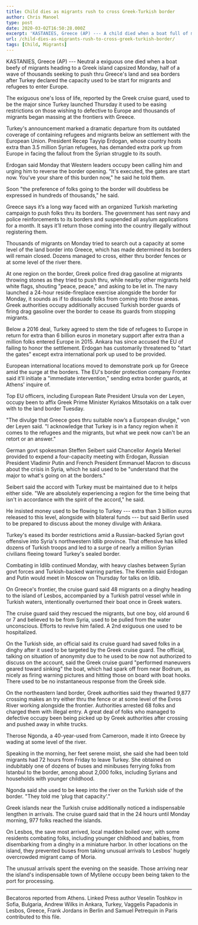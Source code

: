 ```yaml
---
title: Child dies as migrants rush to cross Greek-Turkish border
author: Chris Manoel
type: post
date: 2020-03-02T16:50:28.000Z
excerpt: 'KASTANIES, Greece (AP) --- A child died when a boat full of migrants heading to a Greek island capsized Monday, part of a wave of thousands trying to push through Greece''s land and sea borders after Turkey declared the way was open for migrants and refugees to enter Europe.The child''s death, reported by the Greek&hellip;'
url: /child-dies-as-migrants-rush-to-cross-greek-turkish-border/
tags: [Child, Migrants]
---
```


KASTANIES, Greece (AP) --- Neutral a exiguous one died when a boat beefy of migrants heading to a Greek island capsized Monday, half of a wave of thousands seeking to push thru Greece's land and sea borders after Turkey declared the capacity used to be start for migrants and refugees to enter Europe.

The exiguous one's loss of life, reported by the Greek cruise guard, used to be the major since Turkey launched Thursday it used to be easing restrictions on those wishing to defective to Europe and thousands of migrants began massing at the frontiers with Greece.

Turkey's announcement marked a dramatic departure from its outdated coverage of containing refugees and migrants below an settlement with the European Union. President Recep Tayyip Erdogan, whose country hosts extra than 3.5 million Syrian refugees, has demanded extra pork up from Europe in facing the fallout from the Syrian struggle to its south.

Erdogan said Monday that Western leaders occupy been calling him and urging him to reverse the border opening. "It's executed, the gates are start now. You’ve your share of this burden now," he said he told them.

Soon "the preference of folks going to the border will doubtless be expressed in hundreds of thousands," he said.

Greece says it’s a long way faced with an organized Turkish marketing campaign to push folks thru its borders. The government has sent navy and police reinforcements to its borders and suspended all asylum applications for a month. It says it’ll return those coming into the country illegally without registering them.

Thousands of migrants on Monday tried to search out a capacity at some level of the land border into Greece, which has made determined its borders will remain closed. Dozens managed to cross, either thru border fences or at some level of the river there.

At one region on the border, Greek police fired drag gasoline at migrants throwing stones as they tried to push thru, while nearby other migrants held white flags, shouting "peace, peace," and asking to be let in. The navy launched a 24-hour reside-fireplace exercise alongside the border for Monday, it sounds as if to dissuade folks from coming into those areas. Greek authorities occupy additionally accused Turkish border guards of firing drag gasoline over the border to cease its guards from stopping migrants.

Below a 2016 deal, Turkey agreed to stem the tide of refugees to Europe in return for extra than 6 billion euros in monetary support after extra than a million folks entered Europe in 2015. Ankara has since accused the EU of failing to honor the settlement. Erdogan has customarily threatened to "start the gates" except extra international pork up used to be provided.

European international locations moved to demonstrate pork up for Greece amid the surge at the borders. The EU's border protection company Frontex said it’ll initiate a "immediate intervention," sending extra border guards, at Athens' inquire of.

Top EU officers, including European Rate President Ursula von der Leyen, occupy been to affix Greek Prime Minister Kyriakos Mitsotakis on a talk over with to the land border Tuesday.

"The divulge that Greece goes thru suitable now’s a European divulge," von der Leyen said. "I acknowledge that Turkey is in a fancy region when it comes to the refugees and the migrants, but what we peek now can't be an retort or an answer."

German govt spokesman Steffen Seibert said Chancellor Angela Merkel provided to expend a four-capacity meeting with Erdogan, Russian President Vladimir Putin and French President Emmanuel Macron to discuss about the crisis in Syria, which he said used to be "understand that the major to what's going on at the borders."

Seibert said the accord with Turkey must be maintained due to it helps either side. "We are absolutely experiencing a region for the time being that isn't in accordance with the spirit of the accord," he said.

He insisted money used to be flowing to Turkey --- extra than 3 billion euros released to this level, alongside with bilateral funds --- but said Berlin used to be prepared to discuss about the money divulge with Ankara.

Turkey's eased its border restrictions amid a Russian-backed Syrian govt offensive into Syria's northwestern Idlib province. That offensive has killed dozens of Turkish troops and led to a surge of nearly a million Syrian civilians fleeing toward Turkey's sealed border.

Combating in Idlib continued Monday, with heavy clashes between Syrian govt forces and Turkish-backed warring parties. The Kremlin said Erdogan and Putin would meet in Moscow on Thursday for talks on Idlib.

On Greece's frontier, the cruise guard said 48 migrants on a dinghy heading to the island of Lesbos, accompanied by a Turkish patrol vessel while in Turkish waters, intentionally overturned their boat once in Greek waters.

The cruise guard said they rescued the migrants, but one boy, old around 6 or 7 and believed to be from Syria, used to be pulled from the water unconscious. Efforts to revive him failed. A 2nd exiguous one used to be hospitalized.

On the Turkish side, an official said its cruise guard had saved folks in a dinghy after it used to be targeted by the Greek cruise guard. The official, talking on situation of anonymity due to he used to be now not authorized to discuss on the account, said the Greek cruise guard "performed maneuvers geared toward sinking" the boat, which had spark off from near Bodrum, as nicely as firing warning pictures and hitting those on board with boat hooks. There used to be no instantaneous response from the Greek side.

On the northeastern land border, Greek authorities said they thwarted 9,877 crossing makes an try either thru the fence or at some level of the Evros River working alongside the frontier. Authorities arrested 68 folks and charged them with illegal entry. A great deal of folks who managed to defective occupy been being picked up by Greek authorities after crossing and pushed away in white trucks.

Therose Ngonda, a 40-year-used from Cameroon, made it into Greece by wading at some level of the river.

Speaking in the morning, her feet serene moist, she said she had been told migrants had 72 hours from Friday to leave Turkey. She obtained on indubitably one of dozens of buses and minibuses ferrying folks from Istanbul to the border, among about 2,000 folks, including Syrians and households with younger childhood.

Ngonda said she used to be keep into the river on the Turkish side of the border. "They told me ‘plug that capacity'."

Greek islands near the Turkish cruise additionally noticed a indispensable lengthen in arrivals. The cruise guard said that in the 24 hours until Monday morning, 977 folks reached the islands.

On Lesbos, the save most arrived, local madden boiled over, with some residents combating folks, including younger childhood and babies, from disembarking from a dinghy in a miniature harbor. In other locations on the island, they prevented buses from taking unusual arrivals to Lesbos' hugely overcrowded migrant camp of Moria.

The unusual arrivals spent the evening on the seaside. Those arriving near the island's indispensable town of Mytilene occupy been being taken to the port for processing.

* * *

Becatoros reported from Athens. Linked Press author Veselin Toshkov in Sofia, Bulgaria, Andrew Wilks in Ankara, Turkey, Vaggelis Papadonis in Lesbos, Greece, Frank Jordans in Berlin and Samuel Petrequin in Paris contributed to this file.
